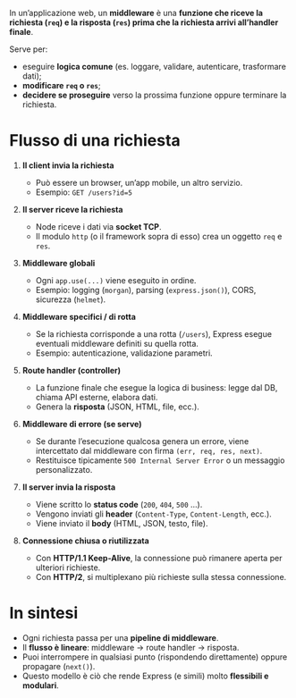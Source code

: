 In un’applicazione web, un **middleware** è una **funzione che riceve la richiesta (`req`) e la risposta (`res`) prima che la richiesta arrivi all’handler finale**.

Serve per:
- eseguire **logica comune** (es. loggare, validare, autenticare, trasformare dati);
- **modificare `req` o `res`**;
- **decidere se proseguire** verso la prossima funzione oppure terminare la richiesta.

# Flusso di una richiesta

1. **Il client invia la richiesta**
    - Può essere un browser, un’app mobile, un altro servizio.
    - Esempio: `GET /users?id=5`

2. **Il server riceve la richiesta**
    - Node riceve i dati via **socket TCP**.
    - Il modulo `http` (o il framework sopra di esso) crea un oggetto `req` e `res`.

3. **Middleware globali**
    - Ogni `app.use(...)` viene eseguito in ordine.
    - Esempio: logging (`morgan`), parsing (`express.json()`), CORS, sicurezza (`helmet`).

4. **Middleware specifici / di rotta**
    - Se la richiesta corrisponde a una rotta (`/users`), Express esegue eventuali middleware definiti su quella rotta. 
    - Esempio: autenticazione, validazione parametri.

5. **Route handler (controller)**
    - La funzione finale che esegue la logica di business: legge dal DB, chiama API esterne, elabora dati.
    - Genera la **risposta** (JSON, HTML, file, ecc.).

6. **Middleware di errore (se serve)**
    - Se durante l’esecuzione qualcosa genera un errore, viene intercettato dal middleware con firma `(err, req, res, next)`.    
    - Restituisce tipicamente `500 Internal Server Error` o un messaggio personalizzato.

7. **Il server invia la risposta**
    - Viene scritto lo **status code** (`200`, `404`, `500` …).  
    - Vengono inviati gli **header** (`Content-Type`, `Content-Length`, ecc.).    
    - Viene inviato il **body** (HTML, JSON, testo, file).
 
8. **Connessione chiusa o riutilizzata**
    - Con **HTTP/1.1 Keep-Alive**, la connessione può rimanere aperta per ulteriori richieste.
    - Con **HTTP/2**, si multiplexano più richieste sulla stessa connessione.


# In sintesi

- Ogni richiesta passa per una **pipeline di middleware**.
- Il **flusso è lineare**: middleware → route handler → risposta.
- Puoi interrompere in qualsiasi punto (rispondendo direttamente) oppure propagare (`next()`).
- Questo modello è ciò che rende Express (e simili) molto **flessibili e modulari**.